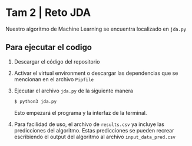 # Tam 2 | Reto JDA

Nuestro algoritmo de Machine Learning se encuentra localizado en ```jda.py```

## Para ejecutar el codigo

1. Descargar el código del repositorio

2. Activar el virtual environment o descargar las dependencias que se mencionan en el archivo ```Pipfile```

3. Ejecutar el archivo ```jda.py``` de la siguiente manera

    ```bash
    $ python3 jda.py
    ```

    Esto empezará el programa y la interfaz de la terminal.

4. Para facilidad de uso, el archivo de ```results.csv``` ya incluye las predicciones del algoritmo. Estas predicciones se pueden recrear escribiendo el output del algoritmo al archivo ```input_data_pred.csv```
